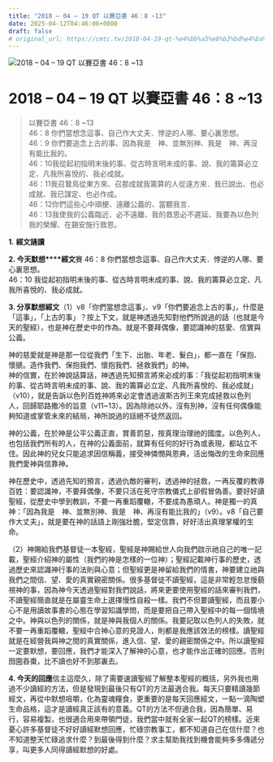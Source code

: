 ```yaml
---
title: "2018 – 04 – 19 QT 以賽亞書 46：8 ~13"
date: 2025-04-12T04:46:06+0800
draft: false
# original_url: https://cmtc.tw/2018-04-19-qt-%e4%bb%a5%e8%b3%bd%e4%ba%9e%e6%9b%b8-46%ef%bc%9a8-13
---
```


![2018 – 04 – 19 QT 以賽亞書 46：8 ~13](/images/qt.jpg   "2018 – 04 – 19 QT 以賽亞書 46：8 ~13")

# 2018 – 04 – 19 QT 以賽亞書 46：8 ~13

> 以賽亞書 46：8 ~13  
> 46：8 你們當想念這事、自己作大丈夫．悖逆的人哪、要心裏思想。  
> 46：9 你們要追念上古的事、因為我是　神、並無別神、我是　神、再沒有能比我的。  
> 46：10我從起初指明末後的事、從古時言明未成的事、說、我的籌算必立定、凡我所喜悅的、我必成就。  
> 46：11我召鷙鳥從東方來、召那成就我籌算的人從遠方來．我已說出、也必成就、我已謀定、也必作成。  
> 46：12你們這些心中頑梗、遠離公義的、當聽我言．  
> 46：13我使我的公義臨近、必不遠離、我的救恩必不遲延、我要為以色列我的榮耀、在錫安施行救恩。

**1.** **經文誦讀**

**2. 今天默想****經文**賽 46：8 你們當想念這事、自己作大丈夫．悖逆的人哪、要心裏思想。  
46：10 我從起初指明末後的事、從古時言明未成的事、說、我的籌算必立定、凡我所喜悅的、我必成就。

**3. 分享默想經文**（1）v8「你們當想念這事」、v9「你們要追念上古的事」，什麼是「這事」，「上古的事」？按上下文，就是神透過先知對他們所說過的話（也就是今天的聖經），也是神在歷史中的作為。就是不要拜偶像，要認識神的慈愛、信實與公義。

神的慈愛就是神是那一位從我們「生下、出胎、年老、髮白」，都一直在「保抱、懷搋。造作我們、保抱我們、懷抱我們、拯救我們」的神。  
神的信實，在於神說話算話，神透過先知預言將來必成的事：「我從起初指明末後的事、從古時言明未成的事、說、我的籌算必立定、凡我所喜悅的、我必成就」（v10），就是告訴以色列百姓神將來必定會透過波斯古列王來完成拯救以色列人，回歸耶路撒冷的旨意（v11~13）。因為除祂以外，沒有別神，沒有任何偶像能夠知道或掌管未來的結局，神所說過的話絕不徒然返回。

神的公義，在於神是公平公義正直，賞善罰惡，按真理治理祂的國度。以色列人，也包括我們所有的人，在神的公義面前，就算有任何的好行為或表現，都站立不住。因此神的兒女只能追求因信稱義，接受神憐憫與恩典，活出悔改的生命來回應我們愛神與信靠神。

神在歷史中，透過先知的預言，透過仇敵的審判，透過神的拯救，一再反覆的教導百姓：要認識神，不要拜偶像，不要只活在死守宗教儀式上卻假冒偽善。要好好讀聖經，從歷史中學到教訓，不要一再重蹈覆轍，不要成為愚頑人。神是獨一的真神：「因為我是　神、並無別神、我是　神、再沒有能比我的」（v9）。v8「自己要作大丈夫」，就是要在神的話語上剛強壯膽，堅定信靠，好好活出真理掌權的生命。

（2）神賜給我們基督徒一本聖經，聖經是神賜給世人向我們啟示祂自己的唯一記載，聖經介紹神的屬性（我們的神是怎樣的一位神）；聖經記載神行事的歷史，透過歷史來認識神行事的法則與心意；但聖經更是神留給我們的情書，神要建立祂與我們之間信、望、愛的真實親密關係。很多基督徒不讀聖經，這是非常輕忽怠慢藐視神的事，因為神今天透過聖經對我們說話，將來更要使用聖經的話來審判我們，不讀聖經簡直就是在屬靈生命上選擇慢性自殺一樣。我們不但要讀聖經，而且要小心不是用讀故事書的心態在學習知識學問，而是要把自己帶入聖經中的每一個情境之中。神與以色列的關係，就是神與我個人的關係。我要記取以色列人的失敗，就不要一再重蹈覆轍，聖經中合神心意的見證人，則都是我應該效法的榜樣。讀聖經就是在經營我與神之間的真實關係，進入信、望、愛的親密關係之中。所以讀聖經一定要默想，要回應，我們才能深入了解神的心意，也才能作出正確的回應。否則囫圇吞棗，比不讀也好不到那裏去。

**4. 今天的回應**信主這麼久，除了需要速讀聖經了解整本聖經的概括，另外我也用過不少讀經的方法，但是發現到最後只有QT的方法最適合我。每天只要精讀幾節經文，再從中默想咀嚼，化為靈魂糧食，更重要的是每天回應經文，一點一滴陶塑生命品格，這才是讀經真正該有的意義。QT的方法不但適合我，因為簡單、易行，容易複製，也很適合用來帶領門徒，我們當中就有全家一起QT的榜樣。近來憂心許多基督徒不好好讀經默想回應，忙碌宗教事工，都不知道自己在信什麼？也不知道整天忙碌追求什麼？到最後得到什麼？求主幫助我找到機會能夠多多傳遞分享，叫更多人同得讀經默想的好處。